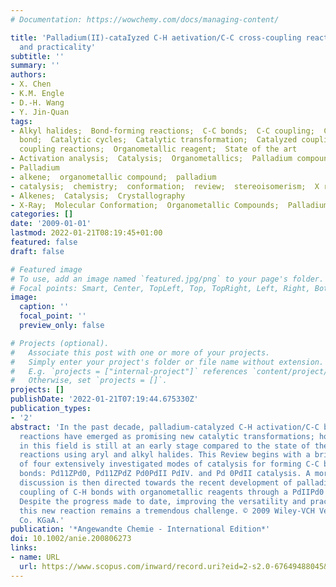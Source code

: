 ```yaml
---
# Documentation: https://wowchemy.com/docs/managing-content/

title: 'Palladium(II)-cataIyzed C-H aetivation/C-C cross-coupling reactions: Versatility
  and practicality'
subtitle: ''
summary: ''
authors:
- X. Chen
- K.M. Engle
- D.-H. Wang
- Y. Jin-Quan
tags:
- Alkyl halides;  Bond-forming reactions;  C-C bonds;  C-C coupling;  C-H activation;  C-H
  bond;  Catalytic cycles;  Catalytic transformation;  Catalyzed coupling;  Cross
  coupling reactions;  Organometallic reagent;  State of the art
- Activation analysis;  Catalysis;  Organometallics;  Palladium compounds
- Palladium
- alkene;  organometallic compound;  palladium
- catalysis;  chemistry;  conformation;  review;  stereoisomerism;  X ray crystallography
- Alkenes;  Catalysis;  Crystallography
- X-Ray;  Molecular Conformation;  Organometallic Compounds;  Palladium;  Stereoisomerism
categories: []
date: '2009-01-01'
lastmod: 2022-01-21T08:19:45+01:00
featured: false
draft: false

# Featured image
# To use, add an image named `featured.jpg/png` to your page's folder.
# Focal points: Smart, Center, TopLeft, Top, TopRight, Left, Right, BottomLeft, Bottom, BottomRight.
image:
  caption: ''
  focal_point: ''
  preview_only: false

# Projects (optional).
#   Associate this post with one or more of your projects.
#   Simply enter your project's folder or file name without extension.
#   E.g. `projects = ["internal-project"]` references `content/project/deep-learning/index.md`.
#   Otherwise, set `projects = []`.
projects: []
publishDate: '2022-01-21T07:19:44.675330Z'
publication_types:
- '2'
abstract: 'In the past decade, palladium-catalyzed C-H activation/C-C bond-forming
  reactions have emerged as promising new catalytic transformations; however, development
  in this field is still at an early stage compared to the state of the art in cross-coupling
  reactions using aryl and alkyl halides. This Review begins with a brief introduction
  of four extensively investigated modes of catalysis for forming C-C bonds from C-H
  bonds: Pd11ZPd0, Pd11ZPdZ Pd0PdII PdIV. and Pd 0PdII catalysis. A more detailed
  discussion is then directed towards the recent development of palladium(II)catalyzed
  coupling of C-H bonds with organometallic reagents through a PdIIPd0 catalytic cycle.
  Despite the progress made to date, improving the versatility and practicality of
  this new reaction remains a tremendous challenge. © 2009 Wiley-VCH Verlag GmbH &amp;
  Co. KGaA.'
publication: '*Angewandte Chemie - International Edition*'
doi: 10.1002/anie.200806273
links:
- name: URL
  url: https://www.scopus.com/inward/record.uri?eid=2-s2.0-67649488045&doi=10.1002%2fanie.200806273&partnerID=40&md5=a298b64550ac19ec25442178c1ee2ab3
---
```

